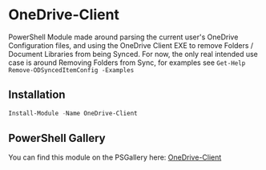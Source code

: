 # OneDrive-Client

PowerShell Module made around parsing the current user's OneDrive Configuration files, and using the OneDrive Client EXE to remove Folders / Document Libraries from being Synced. 
For now, the only real intended use case is around Removing Folders from Sync, for examples see `Get-Help Remove-ODSyncedItemConfig -Examples`

## Installation

```powershell
Install-Module -Name OneDrive-Client    
```

## PowerShell Gallery 

You can find this module on the PSGallery here: [OneDrive-Client](https://www.powershellgallery.com/packages/Onedrive-client)